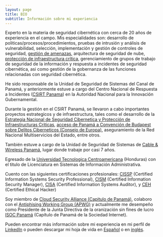 ```yaml
---
layout: page
title: BIO
subtitle: Información sobre mi experiencia
---
```


Experto en la materia de seguridad cibernética con cerca de 20 años de experiencia en el campo.  Mis especialidades son: desarrollo de politicas/procesos/procedimientos, pruebas de intrusión y análisis de vulnerabilidad, selección, implementación y gestión de controles de seguridad, [gestión de amenazas](https://raulmillan.wordpress.com/2018/05/15/gestion-de-amenazas/), arquitectura de seguridad de nube, [protección de infraestructura crítica](https://raulmillan.wordpress.com/2018/04/19/informe-sobre-proteccion-de-infraestructura-critica-en-latinoamerica-y-el-caribe-2018/), gerenciamiento de grupos de trabajo de seguridad de la información y respuesta a incidentes de seguridad cibernética, asi como gestión de la gobernanza de las funciones relacionadas con seguridad cibernética.

He sido responsable de la Unidad de Seguridad de Sistemas del Canal de Panamá, y anteriormente estuve a cargo del Centro Nacional de Respuesta a Incidentes ([CSIRT Panama](https://www.cert.pa/)) en la Autoridad Nacional para la Innovación Gubernamental.

Durante la gestión en el CSIRT Panamá, se llevaron a cabo importantes proyectos estrategicos y de infraestructura, tales como el desarrollo de la [Estrategia Nacional de Seguridad Cibernetica y Protección de Infraestructuras Criticas](https://www.gacetaoficial.gob.pa/pdfTemp/27289_A/GacetaNo_27289a_20130517.pdf), [acceso de Panamá a Convención de Budapest sobre Delitos Ciberneticos (Consejo de Europa)](http://gacetas.procuraduria-admon.gob.pa/27403-A_2013.pdf), aseguramiento de la Red Nacional Multiservicios del Estado, entre otros.

También estuve a cargo de la Unidad de Seguridad de Sistemas de [Cable & Wireless Panamá](https://www.cwpanama.com/), lugar donde trabaje por casi 7 años.

Egresado de la [Universidad Tecnologica Centroamericana]((http://www.unitec.edu/)) (Honduras) con el titulo de Licenciatura en Sistemas de Información Administrativa.

Cuento con las siguientes certificaciones profesionales: [CISSP](https://www.isc2.org/Certifications/CISSP) (Certified Information Systems Security Professional), [CISM](http://www.isaca.org/Certification/CISM-Certified-Information-Security-Manager/Pages/default.aspx) (Certified Information Security Manager), [CISA](http://www.isaca.org/Certification/CISA-Certified-Information-Systems-Auditor/Pages/default.aspx) (Certified Information Systems Auditor), y [CEH](https://www.eccouncil.org/programs/certified-ethical-hacker-ceh/) (Certified Ethical Hacker)

Soy miembro de [Cloud Security Alliance (Capitulo de Panamá)](https://www.linkedin.com/groups/3720347/), colaboro con el [Antiphising Working Group (APWG)](https://www.apwg.org/) y actualmente me desempeño como Presidente de la Junta Directiva de la oranización sin fines de lucro [ISOC Panamá](https://www.isoc.org.pa/) (Capítulo de Panamá de la Sociedad Internet).

Pueden encontrar más información sobre mi experiencia en mi perfil de [LinkedIn](https://www.linkedin.com/in/raulmillan/) o pueden descargar mi hoja de vida en [Español](https://raulmillansa.blob.core.windows.net/archivos/HV_RM_ES_v5.5.pdf) o en [inglés](https://raulmillansa.blob.core.windows.net/archivos/CV_RM_EN_v3.8.pdf).
